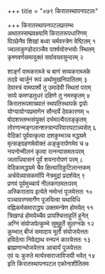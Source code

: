 +++
title = "०७९ किरातस्थापनपटलः"

+++
किरातस्थापनपटलप्रारम्भः    
अथातस्सम्प्रवक्ष्यामि किरातरूपधारिणम्  
पिञ्छेनैव शिखां बध्वा चर्मवस्त्रेण वेष्टितम् १  
ज्वालाकुण्डोदरञ्चैव पार्श्वयोरुभयोः स्थितम्  
कृष्णवर्णसमायुक्तं सर्वावयवसुन्दरम् २  

शार्ङ्गं वामकराब्जे च बाणं सव्यकराब्जके  
तदग्रे चार्जुनं रूपं अथोमुखनिपातितम् ३  
देवास्त्रं वामपार्श्वे तु उमादेवी स्थितां पराम्  
सव्ये कमण्डलुधरं दक्षिणे तु नमस्कृतम् ४  
किरातरूपमाख्यातं स्थपतिस्थापके द्वयोः  
योग्यायोग्यप्रमाणेन सौन्दर्ये देवकारणम् ५  
षोदशस्तम्भसंयुक्तं दर्भमाल्यैरलङ्कृतम्  
तोरणान्मङ्गलान्शस्त्रान्परिवारघटान्न्यसेत् ६  
वेदिकां पूर्ववत्कृत्वा दशकुम्भञ्च मद्ध्यमे  
मृत्सङ्ग्रहणमेवोक्तं अङ्कुरार्पणमेव च ७  
नयनोन्मीलनं कृत्वा रत्नन्यासमतःपरम्  
जलाधिवासनं पूर्वं शयनारोपणं परम् ८  
वेदिकामद्ध्यमे चैव क्षित्यादिकुटिलान्तकम्  
अर्चयेन्न्यासकर्मापि नेत्रमुद्रां प्रदर्शयेत् ९  
प्रणवं पूर्वमुच्चार्य नीलकण्ठमतःपरम्  
अस्किराताय इत्येते नमोन्तं पूजयेत्ततः १०  
पञ्चावरणमार्गेण पूजयित्वा यथाविधि  
वह्निकर्मसमाराद्ध्य उक्तमन्त्रेण होमयेत् ११  
त्रिखण्डं होमयेच्चैव प्रायश्चित्ताहुतिं हुनेत्  
अग्निं संयोजयेत्कुम्भे सुमुहूर्ते सुलग्नके १२  
कुम्भात् बीजं समादाय मूर्तौ संयोजयेत्ततः  
हविर्दत्वा निवेद्याथ स्नपनं कारयेत्ततः १३  
ब्राह्मणान्भोजयेत्तत्र आचार्यं पूजयेत्ततः  
एवं यः कुरुते मर्त्यस्सराजाविजयी भवेत् १४  
इति किरातस्थापनपटल एकोनाशीतितमः  
